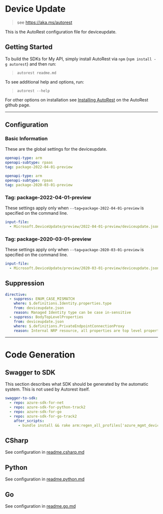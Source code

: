 # Device Update

> see https://aka.ms/autorest

This is the AutoRest configuration file for deviceupdate.

## Getting Started

To build the SDKs for My API, simply install AutoRest via `npm` (`npm install -g autorest`) and then run:

> `autorest readme.md`

To see additional help and options, run:

> `autorest --help`

For other options on installation see [Installing AutoRest](https://aka.ms/autorest/install) on the AutoRest github page.

---

## Configuration

### Basic Information

These are the global settings for the deviceupdate.

```yaml
openapi-type: arm
openapi-subtype: rpaas
tag: package-2022-04-01-preview
```

```yaml
openapi-type: arm
openapi-subtype: rpaas
tag: package-2020-03-01-preview
```

### Tag: package-2022-04-01-preview

These settings apply only when `--tag=package-2022-04-01-preview` is specified on the command line.

```yaml $(tag) == 'package-2022-04-01-preview'
input-file:
  - Microsoft.DeviceUpdate/preview/2022-04-01-preview/deviceupdate.json
```

### Tag: package-2020-03-01-preview

These settings apply only when `--tag=package-2020-03-01-preview` is specified on the command line.

```yaml $(tag) == 'package-2020-03-01-preview'
input-file:
  - Microsoft.DeviceUpdate/preview/2020-03-01-preview/deviceupdate.json
```

## Suppression

``` yaml
directive:
  - suppress: ENUM_CASE_MISMATCH
    where: $.definitions.Identity.properties.type
    from: deviceupdate.json
    reason: Managed Identity type can be case in-sensitive
  - suppress: BodyTopLevelProperties
    from: deviceupdate.json
    where: $.definitions.PrivateEndpointConnectionProxy
    reason: Internal NRP resource, all properties are top level properties
```

---

# Code Generation

## Swagger to SDK

This section describes what SDK should be generated by the automatic system.
This is not used by Autorest itself.

```yaml $(swagger-to-sdk)
swagger-to-sdk:
  - repo: azure-sdk-for-net
  - repo: azure-sdk-for-python-track2
  - repo: azure-sdk-for-go
  - repo: azure-sdk-for-go-track2
    after_scripts:
      - bundle install && rake arm:regen_all_profiles['azure_mgmt_deviceupdate']
```

## CSharp

See configuration in [readme.csharp.md](./readme.csharp.md)

## Python

See configuration in [readme.python.md](./readme.python.md)

## Go

See configuration in [readme.go.md](./readme.go.md)
